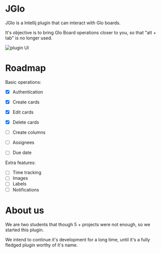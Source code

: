 # JGlo

JGlo is a Intellij plugin that can interact with Glo boards.

It's objective is to bring Glo Board operations closer to you, so that "alt + tab" is no longer used.


![plugin UI](https://github.com/jglo-team/JGlo/blob/master/UI.png)
# Roadmap

Basic operations:
+ [x] Authentication
+ [x] Create cards
+ [x] Edit cards
+ [x] Delete cards
+ [ ] Create columns
+ [ ] Assignees
+ [ ] Due date


Extra features:
+ [ ] Time tracking
+ [ ] Images
+ [ ] Labels
+ [ ] Notifications

# About us
We are two students that though 5 + projects were not enough, so we started this plugin.

We intend to continue it's development for a long time, until it's a fully fledged plugin worthy of it's name.
